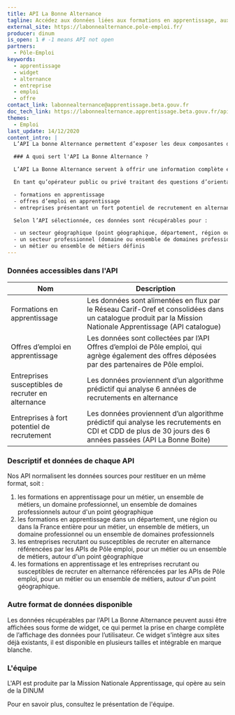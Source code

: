 ```yaml
---
title: API La Bonne Alternance
tagline: Accédez aux données liées aux formations en apprentissage, aux offres d’emploi en apprentissage et aux entreprises susceptibles de recruter en apprentissage.
external_site: https://labonnealternance.pole-emploi.fr/
producer: dinum
is_open: 1 # -1 means API not open
partners:
  - Pôle-Emploi
keywords:
  - apprentissage
  - widget
  - alternance
  - entreprise
  - emploi
  - offre
contact_link: labonnealternance@apprentissage.beta.gouv.fr
doc_tech_link: https://labonnealternance.apprentissage.beta.gouv.fr/api-docs/
themes:
  - Emploi
last_update: 14/12/2020
content_intro: |
  L’API La bonne Alternance permettent d’exposer les deux composantes de l'apprentissage : la **formation** et l'**emploi**. Ce service permet d’exposer également les entreprises susceptibles de recruter sur l'ensemble du périmètre Alternance. Le site <External href="https://labonnealternance.pole-emploi.fr/">La Bonne Alternance</External> donne un aperçu visuel de ces données.

  ### A quoi sert l'API La Bonne Alternance ?

  L’API La Bonne Alternance servent à offrir une information complète et centralisée aux publics en recherche d’une formation en apprentissage et/ou d’un contrat en alternance.

  En tant qu’opérateur public ou privé traitant des questions d’orientation, de formation ou d’emploi en général, et d’alternance (apprentissage, professionnalisation) en particulier, il est possible de récupérer indépendamment ou simultanément les données :

  - formations en apprentissage
  - offres d’emploi en apprentissage
  - entreprises présentant un fort potentiel de recrutement en alternance

  Selon l’API sélectionnée, ces données sont récupérables pour :

  - un secteur géographique (point géographique, département, région ou France entière)
  - un secteur professionnel (domaine ou ensemble de domaines professionnels ou tous domaines professionnels)
  - un métier ou ensemble de métiers définis
---
```


### Données accessibles dans l'API

| Nom                                                | Description                                                                                                                                                                                                                     |
| -------------------------------------------------- | ------------------------------------------------------------------------------------------------------------------------------------------------------------------------------------------------------------------------------- |
| Formations en apprentissage                        | Les données sont alimentées en flux par le Réseau Carif-Oref et consolidées dans un catalogue produit par la Mission Nationale Apprentissage (<External href="https://mna-admin-prod.netlify.app/">API catalogue</External>)    |
| Offres d’emploi en apprentissage                   | Les données sont collectées par l’API Offres d’emploi de Pôle emploi, qui agrège également des offres déposées par des partenaires de Pôle emploi.                                                                              |
| Entreprises susceptibles de recruter en alternance | Les données proviennent d’un algorithme prédictif qui analyse 6 années de recrutements en alternance                                                                                                                            |
| Entreprises à fort potentiel de recrutement        | Les données proviennent d’un algorithme prédictif qui analyse les recrutements en CDI et CDD de plus de 30 jours des 6 années passées (<External href="https://api.gouv.fr/les-api/LaBonneBoite">API La Bonne Boite</External>) |

### Descriptif et données de chaque API

Nos API normalisent les données sources pour restituer en un même format, soit :

1. les formations en apprentissage pour un métier, un ensemble de métiers, un domaine professionnel, un ensemble de domaines professionnels autour d'un point géographique
2. les formations en apprentissage dans un département, une région ou dans la France entière pour un métier, un ensemble de métiers, un domaine professionnel ou un ensemble de domaines professionnels
3. les entreprises recrutant ou susceptibles de recruter en alternance référencées par les APIs de Pôle emploi, pour un métier ou un ensemble de métiers, autour d'un point géographique
4. les formations en apprentissage et les entreprises recrutant ou susceptibles de recruter en alternance référencées par les APIs de Pôle emploi, pour un métier ou un ensemble de métiers, autour d'un point géographique.

### Autre format de données disponible

Les données récupérables par l'API La Bonne Alternance peuvent aussi être affichées sous forme de widget, ce qui permet la prise en charge complète de l’affichage des données pour l’utilisateur. Ce widget s’intègre aux sites déjà existants, il est disponible en plusieurs tailles et <External href="/guides/widget-la-bonne-alternance">intégrable en marque blanche</External>.

### L'équipe

L'API est produite par la <External href="https://beta.gouv.fr/startups/apprentissage.html">Mission Nationale Apprentissage</External>, qui opère au sein de la DINUM

Pour en savoir plus, consultez le <External href="https://mission-apprentissage.gitbook.io/general/">présentation de l'équipe</External>.

